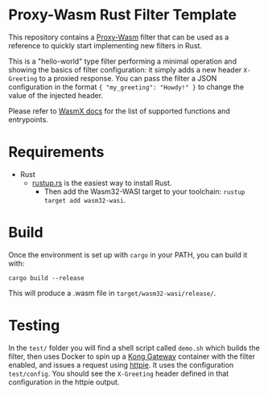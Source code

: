 Proxy-Wasm Rust Filter Template
===============================

This repository contains a [Proxy-Wasm](https://github.com/proxy-wasm/spec)
filter that can be used as a reference to quickly start implementing new
filters in Rust.

This is a "hello-world" type filter performing a minimal operation and showing
the basics of filter configuration: it simply adds a new header `X-Greeting`
to a proxied response. You can pass the filter a JSON configuration in the
format `{ "my_greeting": "Howdy!" }` to change the value of the injected
header.

Please refer to [WasmX
docs](https://github.com/Kong/ngx_wasm_module/blob/main/docs/PROXY_WASM.md#supported-entrypoints)
for the list of supported functions and entrypoints.

Requirements
============

* Rust
  * [rustup.rs](https://rustup.rs) is the easiest way to install Rust.
    * Then add the Wasm32-WASI target to your toolchain: `rustup target add wasm32-wasi`.

Build
=====

Once the environment is set up with `cargo` in your PATH,
you can build it with:

```
cargo build --release
```

This will produce a .wasm file in `target/wasm32-wasi/release/`.

Testing
=======

In the `test/` folder you will find a shell script called `demo.sh` which
builds the filter, then uses Docker to spin up a [Kong
Gateway](https://konghq.com) container with the filter enabled, and issues a
request using [httpie](https://httpie.io). It uses the configuration
`test/config`. You should see the `X-Greeting` header defined in that
configuration in the httpie output.
